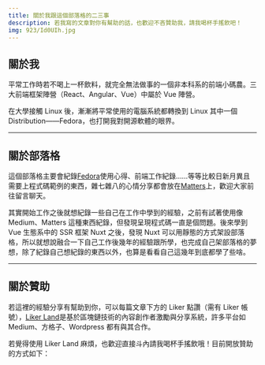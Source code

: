 ```yaml
---
title: 關於我跟這個部落格的二三事
description: 若我寫的文章對你有幫助的話，也歡迎不吝贊助我，請我喝杯手搖飲吧！
img: 923/Id0UIh.jpg
---
```


## 關於我

平常工作時若不喝上一杯飲料，就完全無法做事的一個非本科系的前端小碼農。三大前端框架陣營（React、Angular、Vue）中屬於 Vue 陣營。

在大學接觸 Linux 後，漸漸將平常使用的電腦系統都轉換到 Linux 其中一個 Distribution——Fedora，也打開我對開源軟體的眼界。

---

## 關於部落格

這個部落格主要會紀錄[Fedora](https://getfedora.org/)使用心得、前端工作紀錄……等等比較日新月異且需要上程式碼範例的東西，雜七雜八的心情分享都會放在[Matters](https://matters.news/@chaoshuang)上，歡迎大家前往留言聊天。

其實開始工作之後就想紀錄一些自己在工作中學到的經驗，之前有試著使用像 Medium、Matters 這種東西紀錄，但發現呈現程式碼一直是個問題。後來學到 Vue 生態系中的 SSR 框架 Nuxt 之後，發現 Nuxt 可以用靜態的方式架設部落格，所以就想說融合一下自己工作後幾年的經驗跟所學，也完成自己架部落格的夢想，除了紀錄自己想紀錄的東西以外，也算是看看自己這幾年到底都學了些啥。

---

## 關於贊助

若這裡的經驗分享有幫助到你，可以每篇文章下方的 Liker 點讚（需有 Liker 帳號），[Liker Land](https://docs.like.co/v/zh/user-guide/liker-id/register)是基於區塊鏈技術的內容創作者激勵與分享系統，許多平台如 Medium、方格子、Wordpress 都有與其合作。

若覺得使用 Liker Land 麻煩，也歡迎直接斗內請我喝杯手搖飲哦！目前開放贊助的方式如下：

<global-donations></global-donations>

